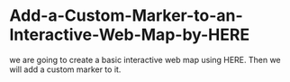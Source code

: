 # Add-a-Custom-Marker-to-an-Interactive-Web-Map-by-HERE
 we are going to create a basic interactive web map using HERE. Then we will add a custom marker to it.
